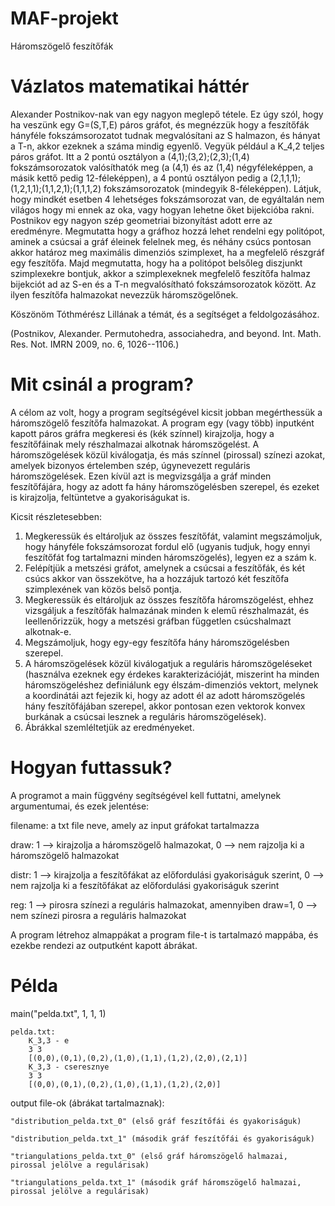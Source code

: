 # MAF-projekt
Háromszögelő feszítőfák

# Vázlatos matematikai háttér
Alexander Postnikov-nak van egy nagyon meglepő tétele. Ez úgy szól, hogy ha veszünk egy G=(S,T,E) páros gráfot, és megnézzük hogy a feszítőfák hányféle fokszámsorozatot tudnak megvalósítani az S halmazon, és hányat a T-n, akkor ezeknek a száma mindig egyenlő. Vegyük például a K_4,2 teljes páros gráfot. Itt a 2 pontú osztályon a (4,1);(3,2);(2,3);(1,4) fokszámsorozatok valósíthatók meg (a (4,1) és az (1,4) négyféleképpen, a másik kettő pedig 12-féleképpen), a 4 pontú osztályon pedig a (2,1,1,1);(1,2,1,1);(1,1,2,1);(1,1,1,2) fokszámsorozatok (mindegyik 8-féleképpen). Látjuk, hogy mindkét esetben 4 lehetséges fokszámsorozat van, de egyáltalán nem világos hogy mi ennek az oka, vagy hogyan lehetne őket bijekcióba rakni. Postnikov egy nagyon szép geometriai bizonyítást adott erre az eredményre. Megmutatta hogy a gráfhoz hozzá lehet rendelni egy politópot, aminek a csúcsai a gráf éleinek felelnek meg, és néhány csúcs pontosan akkor határoz meg maximális dimenziós szimplexet, ha a megfelelő részgráf egy feszítőfa. Majd megmutatta, hogy ha a politópot belsőleg diszjunkt szimplexekre bontjuk, akkor a szimplexeknek megfelelő feszítőfa halmaz bijekciót ad az S-en és a T-n megvalósítható fokszámsorozatok között. Az ilyen feszítőfa halmazokat nevezzük háromszögelőnek.

Köszönöm Tóthmérész Lillának a témát, és a segítséget a feldolgozásához.

(Postnikov, Alexander. Permutohedra, associahedra, and beyond. Int. Math. Res. Not. IMRN 2009, no. 6, 1026--1106.)

# Mit csinál a program?
A célom az volt, hogy a program segítségével kicsit jobban megérthessük a háromszögelő feszítőfa halmazokat. A program egy (vagy több) inputként kapott páros gráfra megkeresi és (kék színnel) kirajzolja, hogy a feszítőfáinak mely részhalmazai alkotnak háromszögelést. A háromszögelések közül kiválogatja, és más színnel (pirossal) színezi azokat, amelyek bizonyos értelemben szép, úgynevezett reguláris háromszögelések. Ezen kívül azt is megvizsgálja a gráf minden feszítőfájára, hogy az adott fa hány háromszögelésben szerepel, és ezeket is kirajzolja, feltüntetve a gyakoriságukat is.

Kicsit részletesebben:
1) Megkeressük és eltároljuk az összes feszítőfát, valamint megszámoljuk, hogy hányféle fokszámsorozat fordul elő (ugyanis tudjuk, hogy ennyi feszítőfát fog tartalmazni minden háromszögelés), legyen ez a szám k.
2) Felépítjük a metszési gráfot, amelynek a csúcsai a feszítőfák, és két csúcs akkor van összekötve, ha a hozzájuk tartozó két feszítőfa szimplexének van közös belső pontja.
3) Megkeressük és eltároljuk az összes feszítőfa háromszögelést, ehhez vizsgáljuk a feszítőfák halmazának minden k elemű részhalmazát, és leellenőrizzük, hogy a metszési gráfban független csúcshalmazt alkotnak-e.
4) Megszámoljuk, hogy egy-egy feszítőfa hány háromszögelésben szerepel.
5) A háromszögelések közül kiválogatjuk a reguláris háromszögeléseket (használva ezeknek egy érdekes karakterizációját, miszerint ha minden háromszögeléshez definiálunk egy élszám-dimenziós vektort, melynek a koordinátái azt fejezik ki, hogy az adott él az adott háromszögelés hány feszítőfájában szerepel, akkor pontosan ezen vektorok konvex burkának a csúcsai lesznek a reguláris háromszögelések).
6) Ábrákkal szemléltetjük az eredményeket.

# Hogyan futtassuk?
A programot a main függvény segítségével kell futtatni, amelynek argumentumai, és ezek jelentése:

  filename: a txt file neve, amely az input gráfokat tartalmazza
  
  draw: 1 --> kirajzolja a háromszögelő halmazokat, 0 --> nem rajzolja ki a háromszögelő halmazokat
        
  distr: 1 --> kirajzolja a feszítőfákat az előfordulási gyakoriságuk szerint, 0 --> nem rajzolja ki a feszítőfákat az előfordulási gyakoriságuk szerint
         
  reg: 1 --> pirosra színezi a reguláris halmazokat, amennyiben draw=1, 0 --> nem színezi pirosra a reguláris halmazokat
       
A program létrehoz almappákat a program file-t is tartalmazó mappába, és ezekbe rendezi az outputként kapott ábrákat.
       
# Példa
main("pelda.txt", 1, 1, 1)

    pelda.txt:
        K_3,3 - e
        3 3
        [(0,0),(0,1),(0,2),(1,0),(1,1),(1,2),(2,0),(2,1)]
        K_3,3 - cseresznye
        3 3
        [(0,0),(0,1),(0,2),(1,0),(1,1),(1,2),(2,0)]
        
 output file-ok (ábrákat tartalmaznak):
 
    "distribution_pelda.txt_0" (első gráf feszítőfái és gyakoriságuk)
    
    "distribution_pelda.txt_1" (második gráf feszítőfái és gyakoriságuk)
    
    "triangulations_pelda.txt_0" (első gráf háromszögelő halmazai, pirossal jelölve a regulárisak)
    
    "triangulations_pelda.txt_1" (második gráf háromszögelő halmazai, pirossal jelölve a regulárisak)

